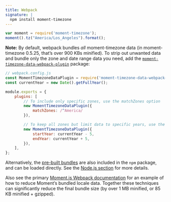 ```yaml
---
title: Webpack
signature: |
  npm install moment-timezone
---
```


```javascript
var moment = require('moment-timezone');
moment().tz("America/Los_Angeles").format();
```

**Note:** By default, webpack bundles _all_ moment-timezone data (in moment-timezone 0.5.25, that’s over 900 KBs minified).
To strip out unwanted data and bundle only the zone and date range data you need,
add the [`moment-timezone-data-webpack-plugin`](https://www.npmjs.com/package/moment-timezone-data-webpack-plugin) package:

<!-- skip-example -->

```javascript
// webpack.config.js
const MomentTimezoneDataPlugin = require('moment-timezone-data-webpack-plugin');
const currentYear = new Date().getFullYear();

module.exports = {
    plugins: [
        // To include only specific zones, use the matchZones option
        new MomentTimezoneDataPlugin({
            matchZones: /^America/
        }),

        // To keep all zones but limit data to specific years, use the year range options
        new MomentTimezoneDataPlugin({
            startYear: currentYear - 5,
            endYear: currentYear + 5,
        }),
    ],
};
```

Alternatively, the [pre-built bundles](/timezone/) are also included in the `npm` package, and can
be loaded directly. See the [Node.js section](#/use-it/node-js) for more details.

Also see the primary [Moment.js Webpack documentation](/docs/#/use-it/webpack/) for an example of
how to reduce Moment’s bundled locale data. Together these techniques can significantly reduce the
final bundle size (by over 1 MB minified, or 85 KB minified + gzipped).
